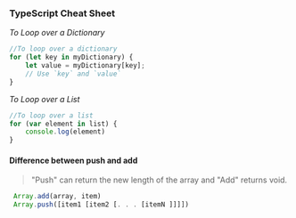### TypeScript Cheat Sheet

*To Loop over a Dictionary*
```ts
//To loop over a dictionary
for (let key in myDictionary) {
    let value = myDictionary[key];
    // Use `key` and `value`
}


```


*To Loop over a List*
```ts
//To loop over a list
for (var element in list) {
    console.log(element)
}


```

#### Difference between push and add
> "Push" can return the new length of the array and "Add" returns void.
```ts
 Array.add(array, item)
 Array.push([item1 [item2 [. . . [itemN ]]]])
 ```
